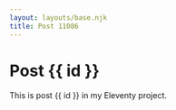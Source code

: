 ```yaml
---
layout: layouts/base.njk
title: Post 11086
---
```


# Post {{ id }}

This is post {{ id }} in my Eleventy project.
